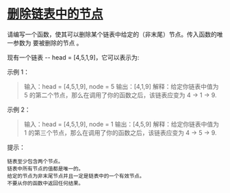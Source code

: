 # [删除链表中的节点](https://leetcode-cn.com/leetbook/read/top-interview-questions-easy/xnarn7/)

请编写一个函数，使其可以删除某个链表中给定的（非末尾）节点。传入函数的唯一参数为 要被删除的节点 。

现有一个链表 -- head = [4,5,1,9]，它可以表示为:

示例 1：

> 输入：head = [4,5,1,9], node = 5
> 输出：[4,1,9]
> 解释：给定你链表中值为 5 的第二个节点，那么在调用了你的函数之后，该链表应变为 4 -> 1 -> 9.

示例 2：

> 输入：head = [4,5,1,9], node = 1
> 输出：[4,5,9]
> 解释：给定你链表中值为 1 的第三个节点，那么在调用了你的函数之后，该链表应变为 4 -> 5 -> 9.

提示：

    链表至少包含两个节点。
    链表中所有节点的值都是唯一的。
    给定的节点为非末尾节点并且一定是链表中的一个有效节点。
    不要从你的函数中返回任何结果。